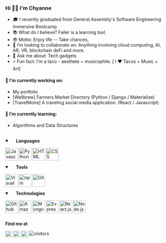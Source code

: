 ### Hi 👋🏻 I'm Chyanne
- 🎓 I recently graduated from General Assembly's Software Engineering Immersive Bootcamp
- 📚 What do I believe? Failer is a learning tool.
- 😎 Motto: Enjoy life -- Take chances,
- 👯 I’m looking to collaborate on: Anything involving cloud computing, AI, AR, VR, blockchain deFi and more. 
- 💬 Ask me about: Tech gadgets
- ⚡ Fun fact: I'm a taco - aesthete + musicophile. [ I ❤️ Tacos + Music + Art] 

#### 🌱 I’m currently working on: 
  - My portfolio
  - [Wellbrew] Farmers Market Directory (Python / Django / Materialize)
  - [TravelMoire] A traveling social media application. (React / Javascript)
 

#### 🌱 I’m currently learning: 
  - Algorithms and Data Structures
  <br />

  
<details open>
  <summary>
    <img width=15px" src="https://img.icons8.com/ios-glyphs/24/000000/language.png"/>
    <b> Languages </b> 
  </summary>
  
  <img align="left" alt="Javascript" width="40px" 
  src="https://img.icons8.com/color/144/000000/javascript.png"/>
  <img align="left" alt="Python" width="40px" 
  src="https://img.icons8.com/color/144/000000/python.png"/>
  <img align="left" alt="HTML" width="40px"  
  src="https://img.icons8.com/color/144/000000/html-5.png"/>
  <img align="left" alt="CSS" width="40px" 
  src="https://img.icons8.com/color/144/000000/css3.png"/>

 <br />
  <br />
  <br />
  
</details>

<details open> 
  <summary> 
    <img width="15px" src="https://img.icons8.com/material-sharp/24/000000/wrench.png"/> 
    <b> Tools </b> 
  </summary>

  <img align="left" alt="Visual Studio Code" width="40px" 
  src="https://img.icons8.com/fluent/140/000000/visual-studio-code-2019.png"/>
  <img align="left" alt="npm" width="40px" 
  src="https://img.icons8.com/color/48/000000/npm.png"/>
  <img align="left" alt="Git" width="40px" 
  src="https://img.icons8.com/color/144/000000/git.png"/>
  
  <br />
  <br />
  <br />
  
</details>

<details open>
  <summary>
    <img width="15px" src="https://img.icons8.com/wired/24/000000/idea.png"/>
    <b> Technologies </b>
  </summary>

  <img align="left" alt="Github" width="40px" 
  src="https://img.icons8.com/fluent/144/000000/github.png"/>
  <img align="left" alt="Amazon Web Services" width="40px"
  src="https://img.icons8.com/color/144/000000/amazon-web-services.png"/>
  <img align="left" alt="MongoDB" width="40px" 
  src="https://img.icons8.com/color/240/000000/mongodb.png"/>
  <img align="left" alt="Express.js" width="40px" 
  src="https://www.mementotech.in/assets/images/icons/express.png"/>
  <img align="left" alt="React.js" width="40px" 
  src="https://jasonpallone.com/React-icon.png"/>
  <img align="left" alt="Node.js" width="40px"
  src="https://www.brainfuel.io/images/node-js-new.png"/>
  

  <br />
  <br />
  <br />
  
</details>

<b> Find me at </b>
<br />

<a href="https://linkedin.com/in/chyannerobbins">
  <img align="left" alt="Chyanne Robbins - LinkedIn" width="22px" src="https://img.icons8.com/fluent/48/000000/linkedin.png"/>
</a> 
<a href="https://www.instagram.com/chylessworld/">
  <img align="left" alt="Chyanne Robbins - Instagram" width="22px" src="https://img.icons8.com/fluent/48/000000/instagram-new.png"/>
</a>
<a href="https://www.twitter.com/chyannerobbins/">
  <img align="left" alt="Chyanne Robbins - Twitter" width="22px" src="https://img.icons8.com/color/344/twitter--v1.png"/>
</a>


![visitors](https://visitor-badge.glitch.me/badge?page_id=chyanntech.chyanntetech&left_color=grey&right_color=pink)




 
